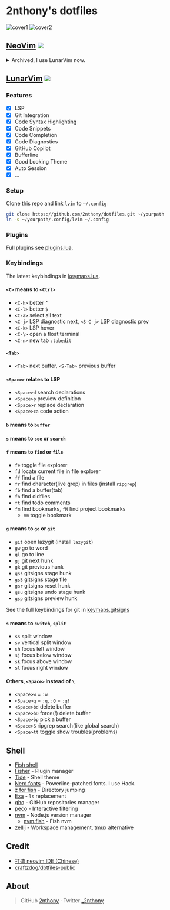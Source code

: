 # 2nthony's dotfiles

![cover1](https://cdn.jsdelivr.net/gh/2nthony/statics@main/uPic/Xnip2022-08-11_10-37-20y0XQlQ.jpg)
![cover2](https://cdn.jsdelivr.net/gh/2nthony/statics@main/uPic/Xnip2022-08-11_10-49-51eyZ5D4.jpg)

## [NeoVim](https://neovim.io/) ![](https://img.shields.io/badge/-0.8.x-29BC9B)

<details><summary>Archived, I use LunarVim now.</summary>

### Setup

Clone this repo and link `nvim` to `~/.config`

```bash
git clone https://github.com/2nthony/dotfiles.git ~/yourpath
ln -s ~/yourpath/.config/nvim ~/.config
```

Full plugins see [plugins.lua](.config/nvim/lua/plugins.lua).

The latest keybindings in [keymaps.lua](.config/nvim/after/plugin/user/keymaps.lua).

</details>

## [LunarVim](https://lunarvim.org) ![](https://img.shields.io/badge/-0.8.x-29BC9B)

### Features

- [x] LSP
- [x] Git Integration
- [x] Code Syntax Highlighting
- [x] Code Snippets
- [x] Code Completion
- [x] Code Diagnostics
- [x] GitHub Copilot
- [x] Bufferline
- [x] Good Looking Theme
- [x] Auto Session
- [x] ...

### Setup

Clone this repo and link `lvim` to `~/.config`

```bash
git clone https://github.com/2nthony/dotfiles.git ~/yourpath
ln -s ~/yourpath/.config/lvim ~/.config
```

### Plugins

Full plugins see [plugins.lua](.config/lvim/lua/plugins.lua).

### Keybindings

The latest keybindings in [keymaps.lua](.config/lvim/lua/keymaps.lua).

#### `<C>` means to `<Ctrl>`

- `<C-h>` better `^`
- `<C-l>` better `$`
- `<C-a>` select all text
- `<C-j>` LSP diagnostic next, `<S-C-j>` LSP diagnostic prev
- `<C-k>` LSP hover
- `<C-\>` open a float terminal
- `<C-n>` new tab `:tabedit`

#### `<Tab>`

- `<Tab>` next buffer, `<S-Tab>` previous buffer

#### `<Space>` relates to LSP

- `<Space>d` search declarations
- `<Space>p` preview definition
- `<Space>r` replace declaration
- `<Space>ca` code action

#### `b` means to `buffer`

#### `s` means to `see` or `search`

#### `f` means to `find` or `file`

- `fe` toggle file explorer
- `fd` locate current file in file explorer
- `ff` find a file
- `fr` find character(live grep) in files (install `ripgrep`)
- `fb` find a buffer(tab)
- `fo` find oldfiles
- `ft` find todo comments
- `fm` find bookmarks, `fM` find project bookmarks
  - `mm` toggle bookmark

#### `g` means to `go` or `git`

- `git` open lazygit (install `lazygit`)
- `gw` go to word
- `gl` go to line
- `gj` git next hunk
- `gk` git previous hunk
- `gss` gitsigns stage hunk
- `gsS` gitsigns stage file
- `gsr` gitsigns reset hunk
- `gsu` gitsigns undo stage hunk
- `gsp` gitsigns preview hunk

See the full keybindings for git in [keymaps.gitsigns](.config/lvim/keymaps.lua)

#### `s` means to `switch`, `split`

- `ss` split window
- `sv` vertical split window
- `sh` focus left window
- `sj` focus below window
- `sk` focus above window
- `sl` focus right window

#### Others, `<Space>` instead of `\`

- `<Space>w` = `:w`
- `<Space>q` = `:q`, `:Q` = `:q!`
- `<Space>bd` delete buffer
- `<Space>bD` force(!) delete buffer
- `<Space>bp` pick a buffer
- `<Space>S` ripgrep search(like global search)
- `<Space>tt` toggle show troubles(problems)

## Shell

- [Fish shell](https://fishshell.com/)
- [Fisher](https://github.com/jorgebucaran/fisher) - Plugin manager
- [Tide](https://github.com/IlanCosman/tide) - Shell theme
- [Nerd fonts](https://github.com/ryanoasis/nerd-fonts) - Powerline-patched fonts. I use Hack.
- [z for fish](https://github.com/jethrokuan/z) - Directory jumping
- [Exa](https://the.exa.website/) - `ls` replacement
- [ghq](https://github.com/2nthony/ghq) - GitHub repositories manager
- [peco](https://github.com/peco/peco) - Interactive filtering
- [nvm](https://github.com/nvm-sh/nvm) - Node.js version manager
  - [nvm.fish](https://github.com/jorgebucaran/nvm.fish) - Fish nvm
- [zellij](https://github.com/zellij-org/zellij) - Workspace management, tmux alternative

## Credit

- [打造 neovim IDE (Chinese)](https://www.bilibili.com/video/BV1WY411P736/?spm_id_from=333.788)
- [craftzdog/dotfiles-public](https://github.com/craftzdog/dotfiles-public)

## About

> GitHub [2nthony](https://github.com/2nthony) · Twitter [\_2nthony](https://twitter.com/_2nthony)
